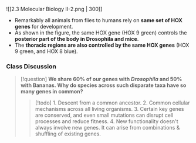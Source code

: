 
![[2.3 Molecular Biology II-2.png | 300]]
- Remarkably all animals from flies to humans rely on **same set of HOX genes** for development.
- As shown in the figure, the same HOX gene (HOX 9 green) controls the **posterior part of the body in Drosophila and mice**.
- The **thoracic regions are also controlled by the same HOX genes** (HOX 9 green, and HOX 8 blue).
### Class Discussion
> [!question] **We share 60% of our genes with *Drosophila* and 50% with Bananas. Why do species across such disparate taxa have so many genes in common?**
> > [!todo] 1. Descent from a common ancestor.
> > 2. Common cellular mechanisms across all living organisms.
> > 3. Certain key genes are conserved, and even small mutations can disrupt cell processes and reduce fitness.
> > 4. New functionality doesn't always involve new genes. It can arise from combinations & shuffling of existing genes.
